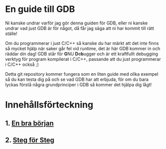 # En guide till GDB
Ni kanske undrar varför jag gör denna guiden för GDB, eller ni kanske undrar vad just GDB är för något, då får jag säga att ni har kommit till rätt ställe!

Om du programmerar i just C/C++ så kanske du har märkt att det inte finns så mycket hjälp när saker går fel vid runtime, det är här GDB kommer in och räddar din dag! GDB står för **G**NU **D**e**b**ugger och är ett kraftfullt debugging verktyg för program kompilerat i C/C++, passande att du just programmerar i C/C++ också ;)

Detta git repository kommer fungera som en liten guide med olika exempel så du kan testa dig på och se vad GDB har att erbjuda, för om du bara lyckas förstå några grundprinciper i GDB så kommer det hjälpa dig lågt!

# Innehållsförteckning
## 1. [En bra början](./Chapter_1/README.md)
## 2. [Steg för Steg](./Chapter_2/README.md)
